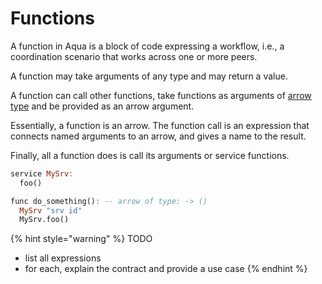 # Functions

A function in Aqua is a block of code expressing a workflow, i.e., a coordination scenario that works across one or more peers.

A function may take arguments of any type and may return a value.

A function can call other functions, take functions as arguments of [arrow type](../types.md#arrow-types) and be provided as an arrow argument.

Essentially, a function is an arrow. The function call is an expression that connects named arguments to an arrow, and gives a name to the result.

Finally, all a function does is call its arguments or service functions.

```haskell
service MySrv:
  foo()

func do_something(): -- arrow of type: -> ()
  MySrv "srv id"
  MySrv.foo()
```

{% hint style="warning" %}
TODO

* list all expressions
* for each, explain the contract and provide a use case
{% endhint %}



